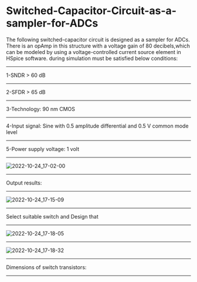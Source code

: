 # Switched-Capacitor-Circuit-as-a-sampler-for-ADCs

The following switched-capacitor circuit is designed as a sampler for ADCs. There is an opAmp in this structure with a voltage gain of 80 decibels,which can be modeled by using a voltage-controlled current source element in HSpice software.
during simulation must be satisfied below conditions:
___________
1-SNDR > 60 dB
____________
2-SFDR > 65 dB
____________
3-Technology: 90 nm CMOS
______________
4-Input signal: Sine with 0.5 amplitude differential and 0.5 V common mode level
___________
5-Power supply voltage: 1 volt
________________
![2022-10-24_17-02-00](https://user-images.githubusercontent.com/115939486/197539045-381171ba-4272-4de9-84f5-28dd6f006703.jpg)
_____
Output results:
____
![2022-10-24_17-15-09](https://user-images.githubusercontent.com/115939486/197540724-ea0430a6-6edd-471a-aad4-f124a307c8a7.jpg)
_____
Select suitable switch and Design that
___
![2022-10-24_17-18-05](https://user-images.githubusercontent.com/115939486/197542363-a26fc6ef-92fe-46e5-beac-f37817475e61.jpg)
____
![2022-10-24_17-18-32](https://user-images.githubusercontent.com/115939486/197542434-074a4f8a-9635-482d-a7c5-069ab14ecaba.jpg)
_____
Dimensions of switch transistors:
____
